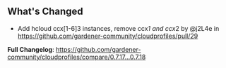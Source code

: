 ## What's Changed
* Add hcloud ccx[1-6]3 instances, remove ccx*1 and ccx*2 by @j2L4e in https://github.com/gardener-community/cloudprofiles/pull/29


**Full Changelog**: https://github.com/gardener-community/cloudprofiles/compare/0.7.17...0.7.18